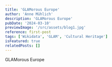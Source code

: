 ```yaml
---
title: 'GLAMorous Europe'
author: 'Anne Mühlich'
description: 'GLAMorous Europe'
pubDate: '2024-03-10'
previewImage: '/src/assets/blog1.jpg'
reference: first-post
tags: ['Wikidata', 'GLAM', 'Cultural Heritage']
isFeatured: true
relatedPosts: []
---
```


GLAMorous Europe
